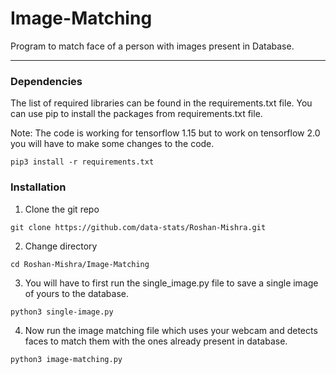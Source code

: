 # Image-Matching

Program to match face of a person with images present in Database.

---

### Dependencies

The list of required libraries can be found in the requirements.txt file.
You can use pip to install the packages from requirements.txt file.

Note: The code is working for tensorflow 1.15 but to work on tensorflow 2.0 you will have to make some changes to the code.

```
pip3 install -r requirements.txt
```

### Installation

1. Clone the git repo

```
git clone https://github.com/data-stats/Roshan-Mishra.git
```

2. Change directory

```
cd Roshan-Mishra/Image-Matching
```

3. You will have to first run the single_image.py file to save a single image of yours to the database.

```
python3 single-image.py
```

4. Now run the image matching file which uses your webcam and detects faces to match them with the ones already present in database.

```
python3 image-matching.py
```

